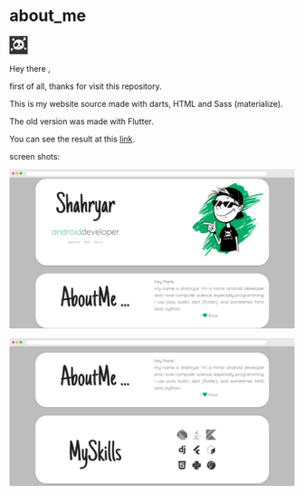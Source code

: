# about_me

![](web/src/favicon.png)

Hey there ,

first of all, thanks for visit this repository.

This is my website source made with darts, HTML and Sass (materialize).

The old version was made with Flutter.

You can see the result at this [link](https://github.com/Shahryar-Pirooz/shahryar-pirooz.github.io).



screen shots:

![](screenshots/screely-1607412667574.png)

![](screenshots/screely-1607412737601.png)
